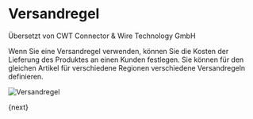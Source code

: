 # Versandregel

<span class="text-muted contributed-by">Übersetzt von CWT Connector & Wire Technology GmbH</span> 

Wenn Sie eine Versandregel verwenden, können Sie die Kosten der Lieferung des Produktes an einen Kunden festlegen. Sie können für den gleichen Artikel für verschiedene Regionen verschiedene Versandregeln definieren.

<img class="screenshot" alt="Versandregel" src="{{docs_base_url}}/assets/img/selling/shipping-rule.png">

{next}
